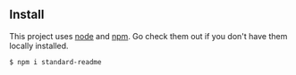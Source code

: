 ## Install

This project uses [node](http://nodejs.org) and [npm](https://npmjs.com). Go check them out if you don't have them locally installed.

```sh
$ npm i standard-readme
```


